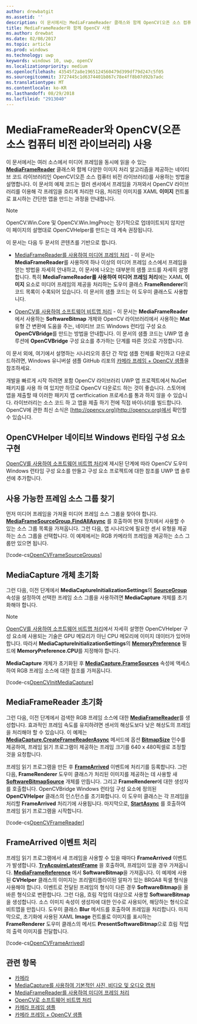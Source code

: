 ```yaml
---
author: drewbatgit
ms.assetid: ''
description: 이 문서에서는 MediaFrameReader 클래스와 함께 OpenCV(오픈 소스 컴퓨터 비전 라이브러리)를 사용하는 방법을 설명합니다.
title: MediaFrameReader와 함께 OpenCV 사용
ms.author: drewbat
ms.date: 02/08/2017
ms.topic: article
ms.prod: windows
ms.technology: uwp
keywords: windows 10, uwp, openCV
ms.localizationpriority: medium
ms.openlocfilehash: 43545f2a8e1965124560479d399df79d247c5f05
ms.sourcegitcommit: 3727445c1d6374401b867c78e4ff8b07d92b7adc
ms.translationtype: MT
ms.contentlocale: ko-KR
ms.lasthandoff: 08/29/2018
ms.locfileid: "2913040"
---
```

# <a name="use-the-open-source-computer-vision-library-opencv-with-mediaframereader"></a>MediaFrameReader와 OpenCV(오픈 소스 컴퓨터 비전 라이브러리) 사용

이 문서에서는 여러 소스에서 미디어 프레임을 동시에 읽을 수 있는 [**MediaFrameReader**](https://msdn.microsoft.com/library/windows/apps/Windows.Media.Capture.Frames.MediaFrameReader) 클래스와 함께 다양한 이미지 처리 알고리즘을 제공하는 네이티브 코드 라이브러리인 OpenCV(오픈 소스 컴퓨터 비전 라이브러리)를 사용하는 방법을 설명합니다. 이 문서의 예제 코드는 컬러 센서에서 프레임을 가져와서 OpenCV 라이브러리를 이용해 각 프레임을 흐리게 처리한 다음, 처리된 이미지를 XAML **이미지** 컨트롤로 표시하는 간단한 앱을 만드는 과정을 안내합니다. 

>[!NOTE]
>OpenCV.Win.Core 및 OpenCV.Win.ImgProc는 정기적으로 업데이트되지 않지만 이 페이지의 설명대로 OpenCVHelper를 만드는 데 계속 권장됩니다.

이 문서는 다음 두 문서의 콘텐츠를 기반으로 합니다.

* [MediaFrameReader를 사용하여 미디어 프레임 처리](process-media-frames-with-mediaframereader.md) - 이 문서는 **MediaFrameReader**를 사용하여 하나 이상의 미디어 프레임 소스에서 프레임을 얻는 방법을 자세히 안내하고, 이 문서에 나오는 대부분의 샘플 코드를 자세히 설명합니다. 특히 **MediaFrameReader를 사용하여 미디어 프레임 처리**에는 XAML **이미지** 요소로 미디어 프레임의 제공을 처리하는 도우미 클래스 **FrameRenderer**의 코드 목록이 수록되어 있습니다. 이 문서의 샘플 코드는 이 도우미 클래스도 사용합니다.

* [OpenCV를 사용하여 소프트웨어 비트맵 처리](process-software-bitmaps-with-opencv.md) - 이 문서는 **MediaFrameReader**에서 사용하는 **SoftwareBitmap** 개체와 OpenCV 라이브러리에서 사용하는 **Mat** 유형 간 변환에 도움을 주는, 네이티브 코드 Windows 런타임 구성 요소 **OpenCVBridge**를 만드는 방법을 안내합니다. 이 문서의 샘플 코드는 UWP 앱 솔루션에 **OpenCVBridge** 구성 요소를 추가하는 단계를 따른 것으로 가정합니다.

이 문서 외에, 여기에서 설명하는 시나리오의 종단 간 작업 샘플 전체를 확인하고 다운로드하려면, Windows 유니버설 샘플 GitHub 리포의 [카메라 프레임 + OpenCV 샘플](https://go.microsoft.com/fwlink/?linkid=854003)을 참조하세요.

개발을 빠르게 시작 하려면 포함 OpenCV 라이브러리 UWP 앱 프로젝트에서 NuGet 패키지를 사용 하 여 있지만 하므로 OpenCV 다운로드 하는 것이 좋습니다. 스토어에 앱을 제출할 때 이러한 패키지 앱 certficication 프로세스를 통과 하지 않을 수 있습니다. 라이브러리는 소스 코드 하 고 앱을 제출 하기 전에 직접 바이너리를 빌드합니다. OpenCV에 관한 최신 소식은 [http://opencv.org](http://opencv.org)에서 확인할 수 있습니다.


## <a name="implement-the-opencvhelper-native-windows-runtime-component"></a>OpenCVHelper 네이티브 Windows 런타임 구성 요소 구현
[OpenCV를 사용하여 소프트웨어 비트맵 처리](process-software-bitmaps-with-opencv.md)에 제시된 단계에 따라 OpenCV 도우미 Windows 런타임 구성 요소를 만들고 구성 요소 프로젝트에 대한 참조를 UWP 앱 솔루션에 추가합니다.

## <a name="find-available-frame-source-groups"></a>사용 가능한 프레임 소스 그룹 찾기
먼저 미디어 프레임을 가져올 미디어 프레임 소스 그룹을 찾아야 합니다. **[MediaFrameSourceGroup.FindAllAsync](https://docs.microsoft.com/uwp/api/windows.media.capture.frames.mediaframesourcegroup.FindAllAsync)** 를 호출하여 현재 장치에서 사용할 수 있는 소스 그룹 목록을 가져옵니다. 그런 다음, 앱 시나리오에 필요한 센서 유형을 제공하는 소스 그룹을 선택합니다. 이 예제에서는 RGB 카메라의 프레임을 제공하는 소스 그룹만 있으면 됩니다.

[!code-cs[OpenCVFrameSourceGroups](./code/Frames_Win10/Frames_Win10/MainPage.OpenCV.xaml.cs#SnippetOpenCVFrameSourceGroups)]

## <a name="initialize-the-mediacapture-object"></a>MediaCapture 개체 초기화
그런 다음, 이전 단계에서 **MediaCaptureInitializationSettings**의 **[SourceGroup](https://docs.microsoft.com/uwp/api/windows.media.capture.mediacaptureinitializationsettings.SourceGroup)** 속성을 설정하여 선택한 프레임 소스 그룹을 사용하려면 **MediaCapture** 개체를 초기화해야 합니다.

> [!NOTE] 
> [OpenCV를 사용하여 소프트웨어 비트맵 처리](process-software-bitmaps-with-opencv.md)에서 자세히 설명한 OpenCVHelper 구성 요소에 사용되는 기술은 GPU 메모리가 아닌 CPU 메모리에 이미지 데이터가 있어야 합니다. 따라서 **MediaCaptureInitializationSettings**의 **[MemoryPreference](https://docs.microsoft.com/uwp/api/windows.media.capture.mediacaptureinitializationsettings.MemoryPreference)** 필드에 **MemoryPreference.CPU**를 지정해야 합니다.

**MediaCapture** 개체가 초기화된 후 **[MediaCapture.FrameSources](https://docs.microsoft.com/uwp/api/windows.media.capture.mediacapture.FrameSources)** 속성에 액세스하여 RGB 프레임 소스에 대한 참조를 가져옵니다.

[!code-cs[OpenCVInitMediaCapture](./code/Frames_Win10/Frames_Win10/MainPage.OpenCV.xaml.cs#SnippetOpenCVInitMediaCapture)]

## <a name="initialize-the-mediaframereader"></a>MediaFrameReader 초기화
그런 다음, 이전 단계에서 검색한 RGB 프레임 소스에 대한 [**MediaFrameReader**](https://msdn.microsoft.com/library/windows/apps/Windows.Media.Capture.Frames.MediaFrameReader)를 생성합니다. 효과적인 프레임 속도를 유지하려면 센서의 해상도보다 낮은 해상도의 프레임을 처리해야 할 수 있습니다. 이 예제는 **[MediaCapture.CreateFrameReaderAsync](https://docs.microsoft.com/uwp/api/windows.media.capture.mediacapture.createframereaderasync)** 메서드에 옵션 **[BitmapSize](https://docs.microsoft.com/uwp/api/windows.graphics.imaging.bitmapsize)** 인수를 제공하여, 프레임 읽기 프로그램이 제공하는 프레임 크기를 640 x 480픽셀로 조정할 것을 요청합니다.

프레임 읽기 프로그램을 만든 후 **[FrameArrived](https://docs.microsoft.com/uwp/api/windows.media.capture.frames.mediaframereader.FrameArrived)** 이벤트에 처리기를 등록합니다. 그런 다음, **FrameRenderer** 도우미 클래스가 처리된 이미지를 제공하는 데 사용할 새 **[SoftwareBitmapSource](https://docs.microsoft.com/uwp/api/windows.ui.xaml.media.imaging.softwarebitmapsource)** 개체를 만듭니다. 그리고 **FrameRenderer**에 대한 생성자를 호출합니다. OpenCVBridge Windows 런타임 구성 요소에 정의된 **OpenCVHelper** 클래스의 인스턴스를 초기화합니다. 이 도우미 클래스는 각 프레임을 처리할 **FrameArrived** 처리기에 사용됩니다. 마지막으로, **[StartAsync](https://docs.microsoft.com/uwp/api/windows.media.capture.frames.mediaframereader.StartAsync)** 를 호출하여 프레임 읽기 프로그램을 시작합니다.

[!code-cs[OpenCVFrameReader](./code/Frames_Win10/Frames_Win10/MainPage.OpenCV.xaml.cs#SnippetOpenCVFrameReader)]


## <a name="handle-the-framearrived-event"></a>FrameArrived 이벤트 처리
프레임 읽기 프로그램에서 새 프레임을 사용할 수 있을 때마다 **FrameArrived** 이벤트가 발생합니다. **[TryAcquireLatestFrame](https://docs.microsoft.com/uwp/api/windows.media.capture.frames.mediaframereader.TryAcquireLatestFrame)** 을 호출하여, 프레임이 있을 경우 가져옵니다. **[MediaFrameReference](https://docs.microsoft.com/uwp/api/windows.media.capture.frames.mediaframereference)** 에서 **SoftwareBitmap**을 가져옵니다. 이 예제에 사용된 **CVHelper** 클래스의 이미지는 프리멀티플라이된 알파가 있는 BRGA8 픽셀 형식을 사용해야 합니다. 이벤트로 전달된 프레임의 형식이 다른 경우 **SoftwareBitmap**을 올바른 형식으로 변환합니다. 그런 다음, 흐림 작업의 대상으로 사용할 **SoftwareBitmap**을 생성합니다. 소스 이미지 속성이 생성자에 대한 인수로 사용되어, 해당하는 형식으로 비트맵을 만듭니다. 도우미 클래스 **Blur** 메서드를 호출하여 프레임을 처리합니다. 마지막으로, 초기화에 사용된 XAML **Image** 컨트롤로 이미지를 표시하는 **FrameRenderer** 도우미 클래스의 메서드 **PresentSoftwareBitmap**으로 흐림 작업의 출력 이미지를 전달합니다.

[!code-cs[OpenCVFrameArrived](./code/Frames_Win10/Frames_Win10/MainPage.OpenCV.xaml.cs#SnippetOpenCVFrameArrived)]

## <a name="related-topics"></a>관련 항목

* [카메라](camera.md)
* [MediaCapture를 사용하여 기본적인 사진, 비디오 및 오디오 캡처](basic-photo-video-and-audio-capture-with-MediaCapture.md)
* [MediaFrameReader를 사용하여 미디어 프레임 처리](process-media-frames-with-mediaframereader.md)
* [OpenCV로 소프트웨어 비트맵 처리](process-software-bitmaps-with-opencv.md)
* [카메라 프레임 샘플](http://go.microsoft.com/fwlink/?LinkId=823230)
* [카메라 프레임 + OpenCV 샘플](https://go.microsoft.com/fwlink/?linkid=854003)
 

 




